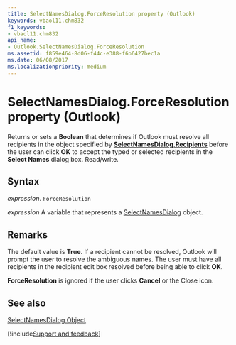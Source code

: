 ```yaml
---
title: SelectNamesDialog.ForceResolution property (Outlook)
keywords: vbaol11.chm832
f1_keywords:
- vbaol11.chm832
api_name:
- Outlook.SelectNamesDialog.ForceResolution
ms.assetid: f859e464-8d06-f44c-e388-f6b6427bec1a
ms.date: 06/08/2017
ms.localizationpriority: medium
---
```



# SelectNamesDialog.ForceResolution property (Outlook)

Returns or sets a **Boolean** that determines if Outlook must resolve all recipients in the object specified by **[SelectNamesDialog.Recipients](Outlook.SelectNamesDialog.Recipients.md)** before the user can click **OK** to accept the typed or selected recipients in the **Select Names** dialog box. Read/write.


## Syntax

_expression_. `ForceResolution`

_expression_ A variable that represents a [SelectNamesDialog](Outlook.SelectNamesDialog.md) object.


## Remarks

The default value is **True**. If a recipient cannot be resolved, Outlook will prompt the user to resolve the ambiguous names. The user must have all recipients in the recipient edit box resolved before being able to click **OK**.

 **ForceResolution** is ignored if the user clicks **Cancel** or the Close icon.


## See also


[SelectNamesDialog Object](Outlook.SelectNamesDialog.md)

[!include[Support and feedback](~/includes/feedback-boilerplate.md)]